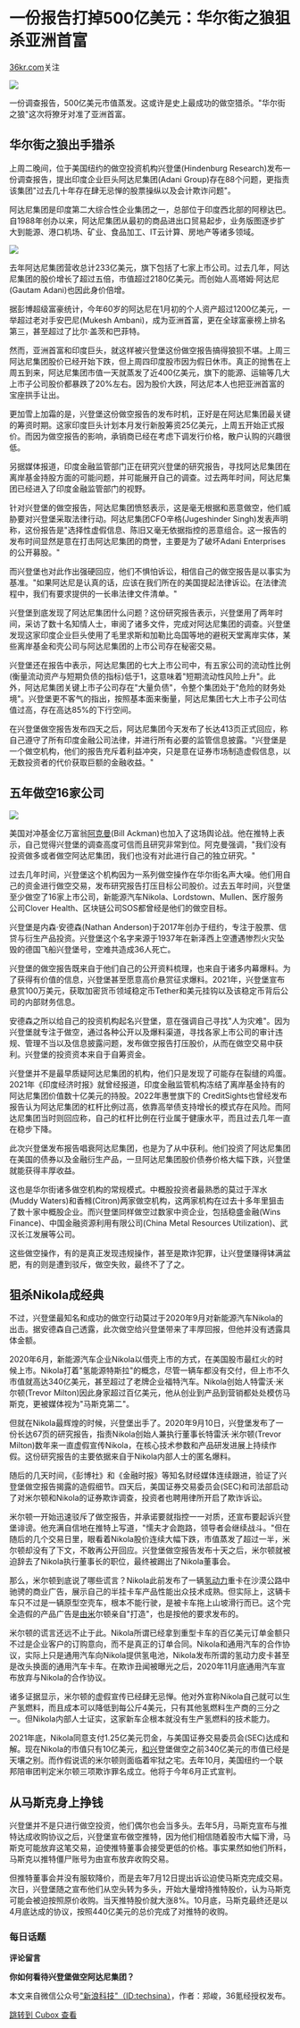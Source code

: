 一份报告打掉500亿美元：华尔街之狼狙杀亚洲首富
========================

[36kr.com](https://36kr.com/p/2109678686570628?channel=copy_url)关注

![](https://image.cubox.pro/article/2023021513470894269/28198.jpg?imageMogr2/quality/90/ignore-error/1)

一份调查报告，500亿美元市值蒸发。这或许是史上最成功的做空猎杀。"华尔街之狼"这次将獠牙对准了亚洲首富。

**华尔街之狼出手猎杀**
-------------

上周二晚间，位于美国纽约的做空投资机构兴登堡(Hindenburg Research)发布一份调查报告，提出印度企业巨头阿达尼集团(Adani Group)存在88个问题，更指责该集团"过去几十年存在肆无忌惮的股票操纵以及会计欺诈问题"。

阿达尼集团是印度第二大综合性企业集团之一，总部位于印度西北部的阿穆达巴。自1988年创办以来，阿达尼集团从最初的商品进出口贸易起步，业务版图逐步扩大到能源、港口机场、矿业、食品加工、IT云计算、房地产等诸多领域。

![](https://image.cubox.pro/article/2023021513470881083/53446.jpg?imageMogr2/quality/90/ignore-error/1)

去年阿达尼集团营收总计233亿美元，旗下包括了七家上市公司。过去几年，阿达尼集团的股价增长了超过五倍，市值超过2180亿美元。而创始人高塔姆·阿达尼(Gautam Adani)也因此身价倍增。

据彭博超级富豪统计，今年60岁的阿达尼在1月初的个人资产超过1200亿美元，一举超过老对手安巴尼(Mukesh Ambani)，成为亚洲首富，更在全球富豪榜上排名第三，甚至超过了比尔·盖茨和巴菲特。

然而，亚洲首富和印度巨头，就这样被兴登堡这份做空报告搞得狼狈不堪。上周三阿达尼集团股价已经开始下跌，但上周四印度股市因为假日休市。真正的抛售在上周五到来，阿达尼集团市值一天就蒸发了近400亿美元，旗下的能源、运输等几大上市子公司股价都暴跌了20%左右。因为股价大跌，阿达尼本人也把亚洲首富的宝座拱手让出。

更加雪上加霜的是，兴登堡这份做空报告的发布时机，正好是在阿达尼集团最关键的筹资时期。这家印度巨头计划本月发行新股筹资25亿美元，上周五开始正式报价。而因为做空报告的影响，承销商已经在考虑下调发行价格，散户认购的兴趣很低。

另据媒体报道，印度金融监管部门正在研究兴登堡的研究报告，寻找阿达尼集团在离岸基金持股方面的可能问题，并可能展开自己的调查。过去两年时间，阿达尼集团已经进入了印度金融监管部门的视野。

针对兴登堡的做空报告，阿达尼集团愤怒表示，这是毫无根据和恶意做空，他们威胁要对兴登堡采取法律行动。阿达尼集团CFO辛格(Jugeshinder Singh)发表声明称，这份报告是"选择性虚假信息、陈旧又毫无依据指控的恶意组合。这一报告的发布时间显然是意在打击阿达尼集团的商誉，主要是为了破坏Adani Enterprises的公开募股。"

而兴登堡也对此作出强硬回应，他们不惧怕诉讼，相信自己的做空报告是以事实为基准。"如果阿达尼是认真的话，应该在我们所在的美国提起法律诉讼。在法律流程中，我们有要求提供的一长串法律文件清单。"

兴登堡到底发现了阿达尼集团什么问题？这份研究报告表示，兴登堡用了两年时间，采访了数十名知情人士，审阅了诸多文件，完成对阿达尼集团的调查。兴登堡发现这家印度企业巨头使用了毛里求斯和加勒比岛国等地的避税天堂离岸实体，某些离岸基金和壳公司与阿达尼集团的上市公司存在秘密交易。

兴登堡还在报告中表示，阿达尼集团的七大上市公司中，有五家公司的流动性比例(衡量流动资产与短期负债的指标)低于1，这意味着"短期流动性风险上升"。此外，阿达尼集团关键上市子公司存在"大量负债"，令整个集团处于"危险的财务处境"。兴登堡更不客气的指出，按照基本面来衡量，阿达尼集团七大上市子公司估值过高，存在高达85%的下行空间。

在兴登堡做空报告发布四天之后，阿达尼集团今天发布了长达413页正式回应，称自己遵守了所有印度金融公司法律，并进行所有必要的监管信息披露。"兴登堡是一个做空机构，他们的报告充斥着利益冲突，只是意在证券市场制造虚假信息，以无数投资者的代价获取巨额的金融收益。"

**五年做空16家公司**
-------------

![](https://image.cubox.pro/article/2023021513470869173/46094.jpg?imageMogr2/quality/90/ignore-error/1)

美国对冲基金亿万富翁[阿克曼](https://36kr.com/project/1679804663780098)(Bill Ackman)也加入了这场舆论战。他在推特上表示，自己觉得兴登堡的调查高度可信而且研究非常到位。阿克曼强调，"我们没有投资做多或者做空阿达尼集团，我们也没有对此进行自己的独立研究。"

过去几年时间，兴登堡这个机构因为一系列做空操作在华尔街名声大噪。他们用自己的资金进行做空交易，发布研究报告打压目标公司股价。过去五年时间，兴登堡至少做空了16家上市公司，新能源汽车Nikola、Lordstown、Mullen、医疗服务公司Clover Health、区块链公司SOS都曾经是他们的做空目标。

兴登堡是内森·安德森(Nathan Anderson)于2017年创办于纽约，专注于股票、信贷与衍生产品投资。兴登堡这个名字来源于1937年在新泽西上空遭遇惨烈火灾坠毁的德国飞船兴登堡号，空难共造成36人死亡。

兴登堡的做空报告既来自于他们自己的公开资料梳理，也来自于诸多内幕爆料。为了获得有价值的信息，兴登堡甚至愿意高价悬赏征求爆料。2021年，兴登堡宣布悬赏100万美元，获取加密货币领域稳定币Tether和美元挂钩以及该稳定币背后公司的内部财务信息。

安德森之所以给自己的投资机构起名兴登堡，意在强调自己寻找"人为灾难"。因为兴登堡就专注于做空，通过各种公开以及爆料渠道，寻找各家上市公司的审计违规、管理不当以及信息披露问题，发布做空报告打压股价，从而在做空交易中获利。兴登堡的投资资本来自于自筹资金。

兴登堡并不是最早质疑阿达尼集团的机构，他们只是发现了可能存在裂缝的鸡蛋。2021年《印度经济时报》就曾经报道，印度金融监管机构冻结了离岸基金持有的阿达尼集团价值数十亿美元的持股。2022年惠誉旗下的 CreditSights也曾经发布报告认为阿达尼集团的杠杆比例过高，依靠高举债支持增长的模式存在风险。而阿达尼集团当时则回应称，自己的杠杆比例在行业属于健康水平，而且过去几年一直在稳步下降。

此次兴登堡发布报告唱衰阿达尼集团，也是为了从中获利。他们投资了阿达尼集团在美国的债券以及金融衍生产品，一旦阿达尼集团股价债券价格大幅下跌，兴登堡就能获得丰厚收益。

这也是华尔街诸多做空机构的常规模式。中概股投资者最熟悉的莫过于浑水(Muddy Waters)和香橼(Citron)两家做空机构，这两家机构在过去十多年里狙击了数十家中概股企业。而兴登堡同样做空过数家中资企业，包括稳盛金融(Wins Finance)、中国金融资源利用有限公司(China Metal Resources Utilization)、武汉长江发展等公司。

这些做空操作，有的是真正发现违规操作，甚至是欺诈犯罪，让兴登堡赚得钵满盆肥，有的则是遭到驳斥，做空失败，最终不了了之。

**狙杀Nikola成经典**
---------------

不过，兴登堡最知名和成功的做空行动莫过于2020年9月对新能源汽车Nikola的出击。据安德森自己透露，此次做空给兴登堡带来了丰厚回报，但他并没有透露具体金额。

2020年6月，新能源汽车企业Nikola以借壳上市的方式，在美国股市最红火的时候上市。Nikola打着"氢能源特斯拉"的概念，尽管一辆车都没有交付，但上市不久市值就高达340亿美元，甚至超过了老牌企业福特汽车。Nikola创始人特雷沃·米尔顿(Trevor Milton)因此身家超过百亿美元，他从创业到产品到营销都处处模仿马斯克，更被媒体视为"马斯克第二"。

但就在Nikola最辉煌的时候，兴登堡出手了。2020年9月10日，兴登堡发布了一份长达67页的研究报告，指责Nikola创始人兼执行董事长特雷沃·米尔顿(Trevor Milton)数年来一直虚假宣传Nikola，在核心技术参数和产品研发进展上持续作假。这份研究报告的主要依据来自于Nikola内部人士的匿名爆料。

随后的几天时间，《彭博社》和《金融时报》等知名财经媒体连续跟进，验证了兴登堡做空报告揭露的造假细节。四天后，美国证券交易委员会(SEC)和司法部启动了对米尔顿和Nikola的证券欺诈调查，投资者也聘用律所开启了欺诈诉讼。

米尔顿一开始迅速驳斥了做空报告，并承诺要就指控一一对质，还宣布要起诉兴登堡诽谤。他充满自信地在推特上写道，"懦夫才会跑路，领导者会继续战斗。"但在随后的几个交易日里，眼看着Nikola股价连续大幅下跌，市值蒸发了超过一半，米尔顿却没有了下文，不敢再公开回应。兴登堡做空报告发布十天之后，米尔顿就被迫辞去了Nikola执行董事长的职位，最终被踢出了Nikola董事会。

那么，米尔顿到底说了哪些谎言？Nikola此前发布了一辆[氢动力](https://36kr.com/project/1678525277402114)重卡在沙漠公路中驰骋的商业广告，展示自己的半挂卡车产品性能出众技术成熟。但实际上，这辆卡车只不过是一辆原型空壳车，根本不能行驶，是被卡车拖上山坡滑行而已。这个完全造假的产品广告是[由米](https://36kr.com/project/2078837404948480)尔顿亲自"打造"，也是按他的要求发布的。

米尔顿的谎言还远不止于此。Nikola所谓已经拿到重型卡车的百亿美元订单金额只不过是企业客户的订购意向，而不是真正的订单合同。Nikola和通用汽车的合作协议，实际上只是通用汽车向Nikola提供氢电池，Nikola发布所谓的氢动力皮卡甚至是改头换面的通用汽车卡车。在欺诈丑闻被曝光之后，2020年11月底通用汽车宣布放弃与Nikola的合作协议。

诸多证据显示，米尔顿的虚假宣传已经肆无忌惮。他对外宣称Nikola自己就可以生产氢燃料，而且成本可以降低到每公斤4美元，只有其他氢燃料生产商的三分之一。但Nikola内部人士证实，这家新车企根本就没有生产氢燃料的技术能力。

2021年底，Nikola同意支付1.25亿美元罚金，与美国证券交易委员会(SEC)达成和解。现在Nikola的市值只有10亿美元，[和兴](https://36kr.com/project/2066610852053001)登堡做空之前340亿美元的市值已经是天壤之别。而作假说谎的米尔顿则面临着牢狱之宅。去年10月，美国纽约一个联邦陪审团判定米尔顿三项欺诈罪名成立。他将于今年6月正式宣判。

**从马斯克身上挣钱**
------------

兴登堡并不是只进行做空投资，他们偶尔也会当多头。去年5月，马斯克宣布与推特达成收购协议之后，兴登堡宣布做空推特，因为他们相信随着股市大幅下滑，马斯克可能放弃这笔交易，迫使推特董事会接受更低的价格。事实果然如他们所料，马斯克以推特僵尸账号为由宣布放弃收购交易。

但推特董事会并没有服软降价，而是去年7月12日提出诉讼迫使马斯克完成交易。次日，兴登堡随之宣布他们从空头转为多头，开始大量增持推特股价，认为马斯克可能会被迫按照原价收购。当天推特股价就大涨8%。10月底，马斯克最终还是以4月底达成的协议，按照440亿美元的总价完成了对推特的收购。

### **每日话题**

**评论留言**

**你如何看待兴登堡做空阿达尼集团？**

本文来自微信公众号["新浪科技"（ID:techsina）](https://mp.weixin.qq.com/s/bOpop5UpS3OYM27YEeOLNA)，作者：郑峻，36氪经授权发布。

[跳转到 Cubox 查看](https://cubox.pro/my/card?id=7019612379528824694)
